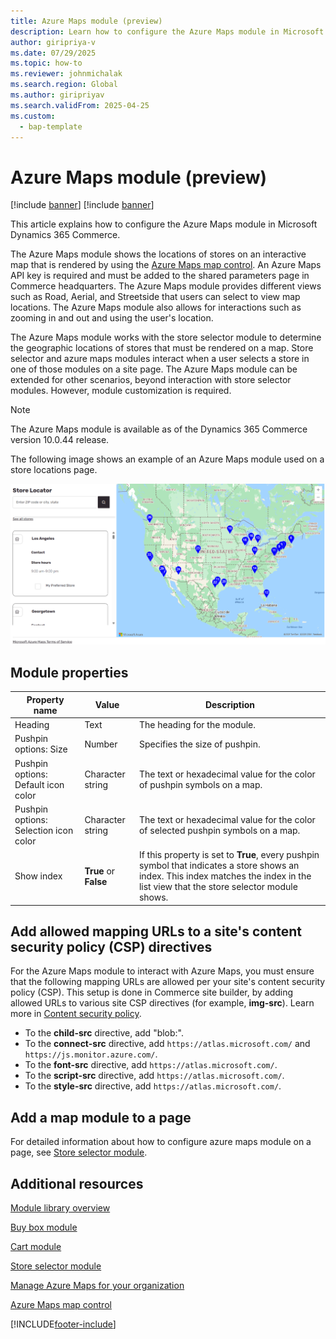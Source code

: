 ```yaml
---
title: Azure Maps module (preview)
description: Learn how to configure the Azure Maps module in Microsoft Dynamics 365 Commerce.
author: giripriya-v
ms.date: 07/29/2025
ms.topic: how-to
ms.reviewer: johnmichalak
ms.search.region: Global
ms.author: giripriyav
ms.search.validFrom: 2025-04-25
ms.custom:
  - bap-template
---
```


# Azure Maps module (preview)

[!include [banner](includes/banner.md)]
[!include [banner](includes/preview-banner.md)]

This article explains how to configure the Azure Maps module in Microsoft Dynamics 365 Commerce.

The Azure Maps module shows the locations of stores on an interactive map that is rendered by using the [Azure Maps map control](/azure/azure-maps/how-to-use-map-control). An Azure Maps API key is required and must be added to the shared parameters page in Commerce headquarters. The Azure Maps module provides different views such as Road, Aerial, and Streetside that users can select to view map locations. The Azure Maps module also allows for interactions such as zooming in and out and using the user's location.

The Azure Maps module works with the store selector module to determine the geographic locations of stores that must be rendered on a map. Store selector and azure maps modules interact when a user selects a store in one of those modules on a site page. The Azure Maps module can be extended for other scenarios, beyond interaction with store selector modules. However, module customization is required.

> [!NOTE]
> The Azure Maps module is available as of the Dynamics 365 Commerce version 10.0.44 release.

The following image shows an example of an Azure Maps module used on a store locations page.

![Example of a store selector module.](./media/store-locator-azure.PNG)

## Module properties

| Property name             | Value                 | Description |
|---------------------------|-----------------------|-------------|
| Heading | Text | The heading for the module. |
| Pushpin options: Size | Number | Specifies the size of pushpin. |
| Pushpin options: Default icon color | Character string | The text or hexadecimal value for the color of pushpin symbols on a map. |
| Pushpin options: Selection icon color | Character string | The text or hexadecimal value for the color of selected pushpin symbols on a map. |
| Show index | **True** or **False** | If this property is set to **True**, every pushpin symbol that indicates a store shows an index. This index matches the index in the list view that the store selector module shows. |

## Add allowed mapping URLs to a site's content security policy (CSP) directives

For the Azure Maps module to interact with Azure Maps, you must ensure that the following mapping URLs are allowed per your site's content security policy (CSP). This setup is done in Commerce site builder, by adding allowed URLs to various site CSP directives (for example, **img-src**). Learn more in [Content security policy](dev-itpro/manage-csp.md).
- To the **child-src** directive, add "blob:".  
- To the **connect-src** directive, add `https://atlas.microsoft.com/` and `https://js.monitor.azure.com/`.
- To the **font-src** directive, add `https://atlas.microsoft.com/`.
- To the **script-src** directive, add `https://atlas.microsoft.com/`.
- To the **style-src** directive, add `https://atlas.microsoft.com/`.

## Add a map module to a page

For detailed information about how to configure azure maps module on a page, see [Store selector module](store-selector.md).
 
## Additional resources

[Module library overview](starter-kit-overview.md)

[Buy box module](add-buy-box.md)

[Cart module](add-cart-module.md)

[Store selector module](store-selector.md)

[Manage Azure Maps for your organization](./dev-itpro/manage-azure-maps.md)

[Azure Maps map control](/azure/azure-maps/how-to-use-map-control)


[!INCLUDE[footer-include](../includes/footer-banner.md)]
